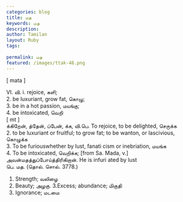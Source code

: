 ```yaml
---
categories: blog
title: மத
keywords: மத
description: 
author: Tamilan
layout: Ruby
tags: 
 
permalink: மத
featured: /images/ttak-48.png
---
```

  
[ mata ]  
  
VI. வி. i. rejoice, களி;  
2. be luxuriant, grow fat, கொழு;  
3. be in a hot passion, மயங்கு;  
4. be intoxicated, வெறி  
[ mt ]  
க்கிறேன், த்தேன், ப்பேன், க்க, வி.பெ. To rejoice, to be delighted, செருக்க  
2. to be luxuriant or fruitful; to grow fat; to be wanton, or lascivious, கொழுக்க  
3. To be furiouswhether by lust, fanati cism or inebriation, மயங்க  
4. To be intoxicated, வெறிக்க; [from Sa. Mada, v.]  
அவன்மதத்துப்போய்த்திரிகிறான். He is infuri ated by lust  
பெ. மத. (தொல். சொல். 3778.)  
1. Strength; வலிழை  
2. Beauty; அழகு. 3.Excess; abundance; மிகுதி  
4. Ignorance; மடமை